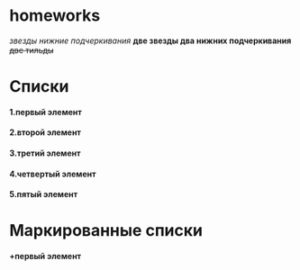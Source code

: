 # homeworks
*звезды нижние подчеркивания* **две звезды два нижних подчеркивания** ~~две тильды~~
# Списки
#### 1.первый элемент
#### 2.второй элемент
#### 3.третий элемент
#### 4.четвертый элемент
#### 5.пятый элемент
# Маркированные списки
#### **+первый элемент**

